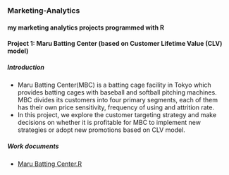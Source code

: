 ### Marketing-Analytics
#### my marketing analytics projects programmed with R
#### Project 1: Maru Batting Center (based on Customer Lifetime Value (CLV) model)
##### Introduction  
- Maru Batting Center(MBC) is a batting cage facility in Tokyo which provides batting cages with baseball and softball pitching machines. MBC divides its customers into four primary segments, each of them has their own price sensitivity, frequency of using and attrition rate.  
- In this project, we explore the customer targeting strategy and make decisions on whether it is profitable for MBC to implement new strategies or adopt new promotions based on CLV model.  
##### Work documents
- [Maru Batting Center.R](https://github.com/dumplingQt/Marketing-Analytics/blob/master/Maru%20Batting%20Center.R)
